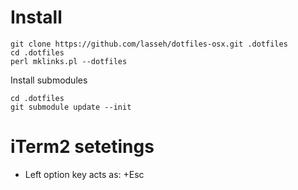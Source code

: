 # Install
```
git clone https://github.com/lasseh/dotfiles-osx.git .dotfiles
cd .dotfiles
perl mklinks.pl --dotfiles
```

Install submodules
```
cd .dotfiles
git submodule update --init
```

# iTerm2 setetings
* Left option key acts as: +Esc
